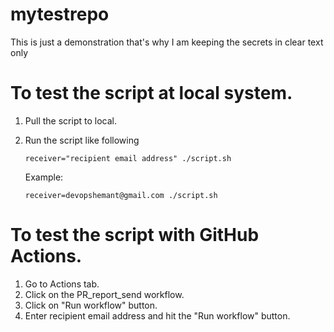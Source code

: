 # mytestrepo

This is just a demonstration that's why I am keeping the secrets in clear text only

# To test the script at local system.
1) Pull the script to local.
2) Run the script like following

    ```receiver="recipient email address" ./script.sh```

    Example:

    ```receiver=devopshemant@gmail.com ./script.sh```

# To test the script with GitHub Actions.
1) Go to Actions tab.
1) Click on the PR_report_send workflow.
2) Click on "Run workflow" button.
3) Enter recipient email address and hit the "Run workflow" button.